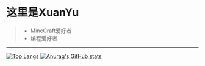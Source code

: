 # 这里是XuanYu
> * MineCraft爱好者
> * 编程爱好者
----------------------------------------------
[![Top Langs](https://github-readme-stats.vercel.app/api/top-langs/?username=XuanYuSLF&bg_color=30,F0F8FF,E6E6FA)](https://github.com/anuraghazra/github-readme-stats)
[![Anurag's GitHub stats](https://github-readme-stats.vercel.app/api?username=XuanYuSLF&show_icons=true&bg_color=30,F0F8FF,87CEFA,5F9EA0&icon_color=FFA07A)](https://github.com/anuraghazra/github-readme-stats)
